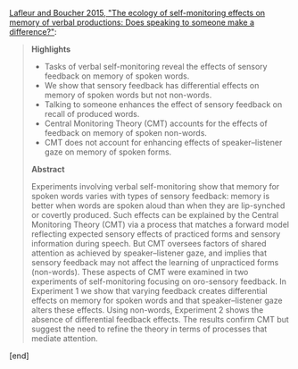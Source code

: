 [Lafleur and Boucher 2015, "The ecology of self-monitoring effects on memory of verbal productions: Does speaking to someone make a difference?"](http://www.sciencedirect.com/science/article/pii/S1053810015001518):

> **Highlights**
> 
> * Tasks of verbal self-monitoring reveal the effects of sensory feedback on memory of spoken words.
> * We show that sensory feedback has differential effects on memory of spoken words but not non-words.
> * Talking to someone enhances the effect of sensory feedback on recall of produced words.
> * Central Monitoring Theory (CMT) accounts for the effects of feedback on memory of spoken non-words.
> * CMT does not account for enhancing effects of speaker–listener gaze on memory of spoken forms.
> 
> **Abstract**
> 
> Experiments involving verbal self-monitoring show that memory for spoken words varies with types of sensory feedback: memory is better when words are spoken aloud than when they are lip-synched or covertly produced. Such effects can be explained by the Central Monitoring Theory (CMT) via a process that matches a forward model reflecting expected sensory effects of practiced forms and sensory information during speech. But CMT oversees factors of shared attention as achieved by speaker–listener gaze, and implies that sensory feedback may not affect the learning of unpracticed forms (non-words). These aspects of CMT were examined in two experiments of self-monitoring focusing on oro-sensory feedback. In Experiment 1 we show that varying feedback creates differential effects on memory for spoken words and that speaker–listener gaze alters these effects. Using non-words, Experiment 2 shows the absence of differential feedback effects. The results confirm CMT but suggest the need to refine the theory in terms of processes that mediate attention.

[end]